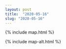 ```yaml
---
layout: post
title:  "2020-05-16"
slug: "2020-05-16"
---
```

{% include map.html %}

{% include map-alt.html %}
